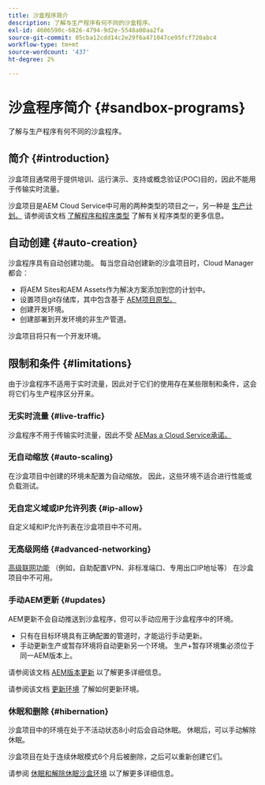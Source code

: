 ```yaml
---
title: 沙盒程序简介
description: 了解与生产程序有何不同的沙盒程序。
exl-id: 4606590c-6826-4794-9d2e-5548a00aa2fa
source-git-commit: 05cba12cdd14c2e29f6a471047ce95fcf720abc4
workflow-type: tm+mt
source-wordcount: '437'
ht-degree: 2%

---
```



# 沙盒程序简介 {#sandbox-programs}

了解与生产程序有何不同的沙盒程序。

## 简介 {#introduction}

沙盒项目通常用于提供培训、运行演示、支持或概念验证(POC)目的，因此不能用于传输实时流量。

沙盒项目是AEM Cloud Service中可用的两种类型的项目之一，另一种是 [生产计划。](introduction-production-programs.md) 请参阅该文档 [了解程序和程序类型](/help/implementing/cloud-manager/getting-access-to-aem-in-cloud/program-types.md) 了解有关程序类型的更多信息。

## 自动创建 {#auto-creation}

沙盒程序具有自动创建功能。 每当您自动创建新的沙盒项目时，Cloud Manager都会：

* 将AEM Sites和AEM Assets作为解决方案添加到您的计划中。
* 设置项目git存储库，其中包含基于 [AEM项目原型。](https://experienceleague.adobe.com/docs/experience-manager-core-components/using/developing/archetype/overview.html)
* 创建开发环境。
* 创建部署到开发环境的非生产管道。

沙盒项目将只有一个开发环境。

## 限制和条件 {#limitations}

由于沙盒程序不适用于实时流量，因此对于它们的使用存在某些限制和条件，这会将它们与生产程序区分开来。

### 无实时流量 {#live-traffic}

沙盒程序不用于传输实时流量，因此不受 [AEMas a Cloud Service承诺。](https://www.adobe.com/legal/service-commitments.html)

### 无自动缩放 {#auto-scaling}

在沙盒项目中创建的环境未配置为自动缩放。 因此，这些环境不适合进行性能或负载测试。

### 无自定义域或IP允许列表 {#ip-allow}

自定义域和IP允许列表在沙盒项目中不可用。

### 无高级网络 {#advanced-networking}

[高级联网功能](/help/security/configuring-advanced-networking.md) （例如，自助配置VPN、非标准端口、专用出口IP地址等） 在沙盒项目中不可用。

### 手动AEM更新 {#updates}

AEM更新不会自动推送到沙盒程序，但可以手动应用于沙盒程序中的环境。

* 只有在目标环境具有正确配置的管道时，才能运行手动更新。
* 手动更新生产或暂存环境将自动更新另一个环境。 生产+暂存环境集必须位于同一AEM版本上。

请参阅该文档 [AEM版本更新](/help/implementing/deploying/aem-version-updates.md) 以了解更多详细信息。

请参阅该文档 [更新环境](/help/implementing/cloud-manager/manage-environments.md#updating-dev-environment) 了解如何更新环境。

### 休眠和删除 {#hibernation}

沙盒项目中的环境在处于不活动状态8小时后会自动休眠。 休眠后，可以手动解除休眠。

沙盒项目在处于连续休眠模式6个月后被删除，之后可以重新创建它们。

请参阅 [休眠和解除休眠沙盒环境](/help/implementing/cloud-manager/getting-access-to-aem-in-cloud/hibernating-environments.md) 以了解更多详细信息。
